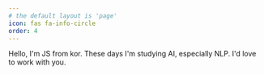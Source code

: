 ```yaml
---
# the default layout is 'page'
icon: fas fa-info-circle
order: 4
---
```


Hello, I'm JS from kor.
These days I'm studying AI, especially NLP.
I'd love to work with you.
